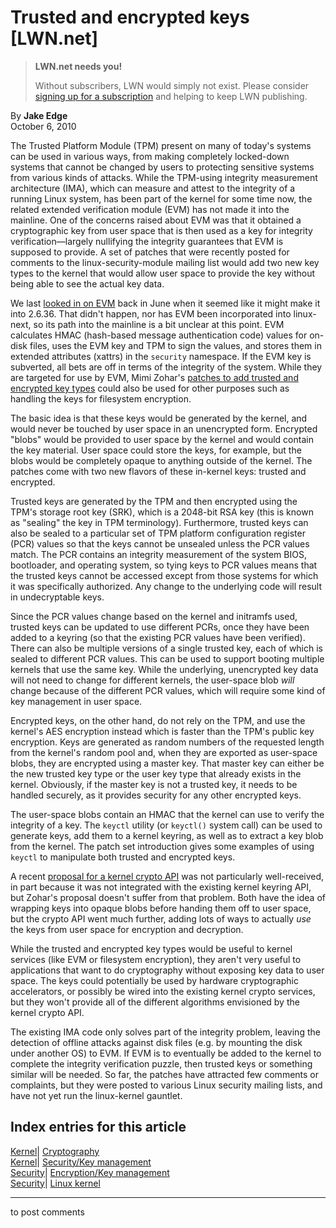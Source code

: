 # Trusted and encrypted keys [LWN.net]

> **LWN.net needs you!**
> 
> Without subscribers, LWN would simply not exist. Please consider [signing up for a subscription](/Promo/nst-nag2/subscribe) and helping to keep LWN publishing. 

By **Jake Edge**  
October 6, 2010 

The Trusted Platform Module (TPM) present on many of today's systems can be used in various ways, from making completely locked-down systems that cannot be changed by users to protecting sensitive systems from various kinds of attacks. While the TPM-using integrity measurement architecture (IMA), which can measure and attest to the integrity of a running Linux system, has been part of the kernel for some time now, the related extended verification module (EVM) has not made it into the mainline. One of the concerns raised about EVM was that it obtained a cryptographic key from user space that is then used as a key for integrity verification—largely nullifying the integrity guarantees that EVM is supposed to provide. A set of patches that were recently posted for comments to the linux-security-module mailing list would add two new key types to the kernel that would allow user space to provide the key without being able to see the actual key data. 

We last [looked in on EVM](http://lwn.net/Articles/394170/) back in June when it seemed like it might make it into 2.6.36. That didn't happen, nor has EVM been incorporated into linux-next, so its path into the mainline is a bit unclear at this point. EVM calculates HMAC (hash-based message authentication code) values for on-disk files, uses the EVM key and TPM to sign the values, and stores them in extended attributes (xattrs) in the `security` namespace. If the EVM key is subverted, all bets are off in terms of the integrity of the system. While they are targeted for use by EVM, Mimi Zohar's [patches to add trusted and encrypted key types](http://lwn.net/Articles/408388/) could also be used for other purposes such as handling the keys for filesystem encryption. 

The basic idea is that these keys would be generated by the kernel, and would never be touched by user space in an unencrypted form. Encrypted "blobs" would be provided to user space by the kernel and would contain the key material. User space could store the keys, for example, but the blobs would be completely opaque to anything outside of the kernel. The patches come with two new flavors of these in-kernel keys: trusted and encrypted. 

Trusted keys are generated by the TPM and then encrypted using the TPM's storage root key (SRK), which is a 2048-bit RSA key (this is known as "sealing" the key in TPM terminology). Furthermore, trusted keys can also be sealed to a particular set of TPM platform configuration register (PCR) values so that the keys cannot be unsealed unless the PCR values match. The PCR contains an integrity measurement of the system BIOS, bootloader, and operating system, so tying keys to PCR values means that the trusted keys cannot be accessed except from those systems for which it was specifically authorized. Any change to the underlying code will result in undecryptable keys. 

Since the PCR values change based on the kernel and initramfs used, trusted keys can be updated to use different PCRs, once they have been added to a keyring (so that the existing PCR values have been verified). There can also be multiple versions of a single trusted key, each of which is sealed to different PCR values. This can be used to support booting multiple kernels that use the same key. While the underlying, unencrypted key data will not need to change for different kernels, the user-space blob _will_ change because of the different PCR values, which will require some kind of key management in user space. 

Encrypted keys, on the other hand, do not rely on the TPM, and use the kernel's AES encryption instead which is faster than the TPM's public key encryption. Keys are generated as random numbers of the requested length from the kernel's random pool and, when they are exported as user-space blobs, they are encrypted using a master key. That master key can either be the new trusted key type or the user key type that already exists in the kernel. Obviously, if the master key is not a trusted key, it needs to be handled securely, as it provides security for any other encrypted keys. 

The user-space blobs contain an HMAC that the kernel can use to verify the integrity of a key. The `keyctl` utility (or `keyctl()` system call) can be used to generate keys, add them to a kernel keyring, as well as to extract a key blob from the kernel. The patch set introduction gives some examples of using `keyctl` to manipulate both trusted and encrypted keys. 

A recent [proposal for a kernel crypto API](http://lwn.net/Articles/401548/) was not particularly well-received, in part because it was not integrated with the existing kernel keyring API, but Zohar's proposal doesn't suffer from that problem. Both have the idea of wrapping keys into opaque blobs before handing them off to user space, but the crypto API went much further, adding lots of ways to actually _use_ the keys from user space for encryption and decryption. 

While the trusted and encrypted key types would be useful to kernel services (like EVM or filesystem encryption), they aren't very useful to applications that want to do cryptography without exposing key data to user space. The keys could potentially be used by hardware cryptographic accelerators, or possibly be wired into the existing kernel crypto services, but they won't provide all of the different algorithms envisioned by the kernel crypto API. 

The existing IMA code only solves part of the integrity problem, leaving the detection of offline attacks against disk files (e.g. by mounting the disk under another OS) to EVM. If EVM is to eventually be added to the kernel to complete the integrity verification puzzle, then trusted keys or something similar will be needed. So far, the patches have attracted few comments or complaints, but they were posted to various Linux security mailing lists, and have not yet run the linux-kernel gauntlet. 

  
Index entries for this article  
---  
[Kernel](/Kernel/Index)| [Cryptography](/Kernel/Index#Cryptography)  
[Kernel](/Kernel/Index)| [Security/Key management](/Kernel/Index#Security-Key_management)  
[Security](/Security/Index/)| [Encryption/Key management](/Security/Index/#Encryption-Key_management)  
[Security](/Security/Index/)| [Linux kernel](/Security/Index/#Linux_kernel)  
  


* * *

to post comments 
